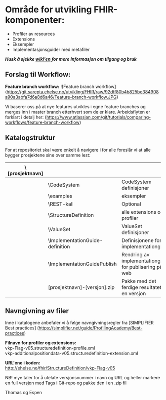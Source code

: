 
# Område for utvikling FHIR-komponenter:
- Profiler av resources
- Extensions
- Eksempler
- Implementasjonsguider med metafiler

***Husk å sjekke [wiki'en](https://git.sarepta.ehelse.no/utvikling/FHIR/wikis/home) for mere informasjon om tilgang og bruk***

## Forslag til Workflow:
**Feature branch workflow:**
![Feature branch workflow]
(https://git.sarepta.ehelse.no/utvikling/FHIR/raw/92dff80b4b825be384908a90a3abfa7d6a8d6a46/Feature-branch-workflow.JPG)

Vi baserer oss på at nye features utvikles i egne feature branches og merges inn i master branch etterhvert som de er klare. Arbeidsflyten er forklart i detalj her:
(https://www.atlassian.com/git/tutorials/comparing-workflows/feature-branch-workflow)

## Katalogstruktur
For at repositoriet skal være enkelt å navigere i for alle foreslår vi at alle bygger prosjektene sine over samme lest:

|\\[prosjektnavn]| | |
|---|---|---|
| |\\CodeSystem | CodeSystem definisjoner |
| |\\examples | eksempler |
| |\\REST-kall | Optional |
| |\\StructureDefinition | alle extensions og profiler |
| |\\ValueSet | ValueSet definisjoner |
| |\\ImplementationGuide-definition | Definisjonene for implementationguide |
| |\\ImplementationGuidePublish | Rendring av implementationguide for publisering på web |
| |[prosjektnavn]-[versjon].zip | Pakke med det ferdige resultatet for en versjon |

## Navngivning av filer
Inne i katalogene anbefaler vi å følge navngivningsregler fra [SIMPLIFIER Best practices] (https://simplifier.net/guide/ProfilingAcademy/Best-practices)

**Filnavn for profiler og extensions:**  
vkp-Flag-v05.structuredefinition-profile.xml  
vkp-additionalpositiondata-v05.structuredefinition-extension.xml  

**URL'ene i koden:**  
http://ehelse.no/fhir/StructureDefinition/vkp-Flag-v05

NB! mye taler for å utelate versjonsnummer i navn og URL og heller markere en full versjon med Tags i Git-repo og pakke den i en .zip fil


Thomas og Espen